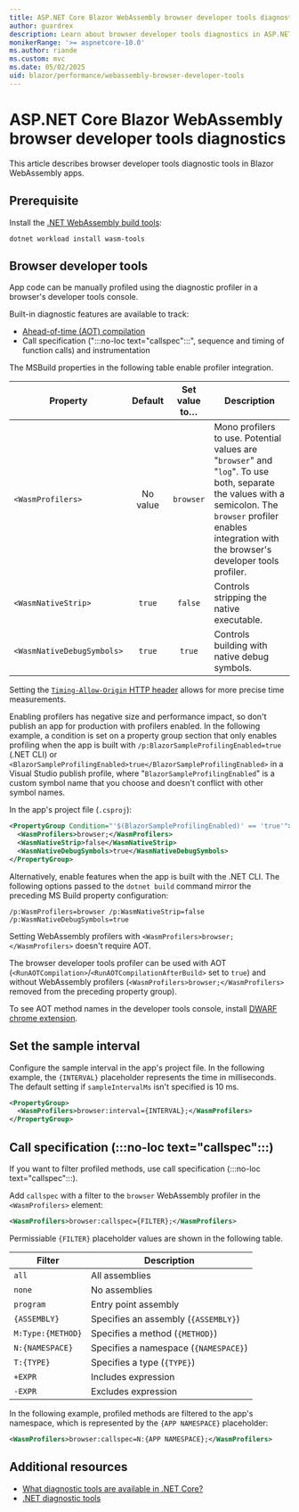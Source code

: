 ```yaml
---
title: ASP.NET Core Blazor WebAssembly browser developer tools diagnostics
author: guardrex
description: Learn about browser developer tools diagnostics in ASP.NET Core Blazor WebAssembly apps.
monikerRange: '>= aspnetcore-10.0'
ms.author: riande
ms.custom: mvc
ms.date: 05/02/2025
uid: blazor/performance/webassembly-browser-developer-tools
---
```

# ASP.NET Core Blazor WebAssembly browser developer tools diagnostics

<!-- UPDATE 10.0 - Activate ...

[!INCLUDE[](~/includes/not-latest-version.md)]

-->

This article describes browser developer tools diagnostic tools in Blazor WebAssembly apps.

## Prerequisite

Install the [.NET WebAssembly build tools](xref:blazor/tooling/webassembly#net-webassembly-build-tools):

```dotnetcli
dotnet workload install wasm-tools
```

## Browser developer tools

App code can be manually profiled using the diagnostic profiler in a browser's developer tools console.

Built-in diagnostic features are available to track:

* [Ahead-of-time (AOT) compilation](xref:blazor/tooling/webassembly#ahead-of-time-aot-compilation)
* Call specification (":::no-loc text="callspec":::", sequence and timing of function calls) and instrumentation

The MSBuild properties in the following table enable profiler integration.

Property | Default | Set value to&hellip; | Description
--- | :---: | :---: | ---
`<WasmProfilers>` | No value | `browser` | Mono profilers to use. Potential values are "`browser`" and "`log`". To use both, separate the values with a semicolon. The `browser` profiler enables integration with the browser's developer tools profiler.
`<WasmNativeStrip>` | `true` | `false` | Controls stripping the native executable.
`<WasmNativeDebugSymbols>` | `true` | `true` | Controls building with native debug symbols.

Setting the [`Timing-Allow-Origin` HTTP header](https://developer.mozilla.org/docs/Web/HTTP/Reference/Headers/Timing-Allow-Origin) allows for more precise time measurements.

Enabling profilers has negative size and performance impact, so don't publish an app for production with profilers enabled. In the following example, a condition is set on a property group section that only enables profiling when the app is built with `/p:BlazorSampleProfilingEnabled=true` (.NET CLI) or `<BlazorSampleProfilingEnabled>true</BlazorSampleProfilingEnabled>` in a Visual Studio publish profile, where "`BlazorSampleProfilingEnabled`" is a custom symbol name that you choose and doesn't conflict with other symbol names.

In the app's project file (`.csproj`):

```xml
<PropertyGroup Condition="'$(BlazorSampleProfilingEnabled)' == 'true'">
  <WasmProfilers>browser;</WasmProfilers>
  <WasmNativeStrip>false</WasmNativeStrip>
  <WasmNativeDebugSymbols>true</WasmNativeDebugSymbols>
</PropertyGroup>
```

Alternatively, enable features when the app is built with the .NET CLI. The following options passed to the `dotnet build` command mirror the preceding MS Build property configuration:

```dotnetcli
/p:WasmProfilers=browser /p:WasmNativeStrip=false /p:WasmNativeDebugSymbols=true
```

Setting WebAssembly profilers with `<WasmProfilers>browser;</WasmProfilers>` doesn't require AOT.

The browser developer tools profiler can be used with AOT (`<RunAOTCompilation>`/`<RunAOTCompilationAfterBuild>` set to `true`) and without WebAssembly profilers (`<WasmProfilers>browser;</WasmProfilers>` removed from the preceding property group).

To see AOT method names in the developer tools console, install [DWARF chrome extension](https://chromewebstore.google.com/detail/cc++-devtools-support-dwa/pdcpmagijalfljmkmjngeonclgbbannb).

## Set the sample interval

Configure the sample interval in the app's project file. In the following example, the `{INTERVAL}` placeholder represents the time in milliseconds. The default setting if `sampleIntervalMs` isn't specified is 10 ms.

```xml
<PropertyGroup>
  <WasmProfilers>browser:interval={INTERVAL};</WasmProfilers>
</PropertyGroup>
```

## Call specification (:::no-loc text="callspec":::)

If you want to filter profiled methods, use call specification (:::no-loc text="callspec":::).

Add `callspec` with a filter to the `browser` WebAssembly profiler in the `<WasmProfilers>` element:

```xml
<WasmProfilers>browser:callspec={FILTER};</WasmProfilers>
```

Permissiable `{FILTER}` placeholder values are shown in the following table.

Filter | Description
--- | ---
`all` | All assemblies
`none` |	No assemblies
`program` | Entry point assembly
`{ASSEMBLY}` | Specifies an assembly (`{ASSEMBLY}`)
`M:Type:{METHOD}` | Specifies a method (`{METHOD}`)
`N:{NAMESPACE}` | Specifies a namespace (`{NAMESPACE}`)
`T:{TYPE}` | Specifies a type (`{TYPE}`)
`+EXPR` | Includes expression
`-EXPR` | Excludes expression

In the following example, profiled methods are filtered to the app's namespace, which is represented by the `{APP NAMESPACE}` placeholder:

```xml
<WasmProfilers>browser:callspec=N:{APP NAMESPACE};</WasmProfilers>
```

## Additional resources

* [What diagnostic tools are available in .NET Core?](/dotnet/core/diagnostics/)
* [.NET diagnostic tools](/dotnet/core/diagnostics/tools-overview)
